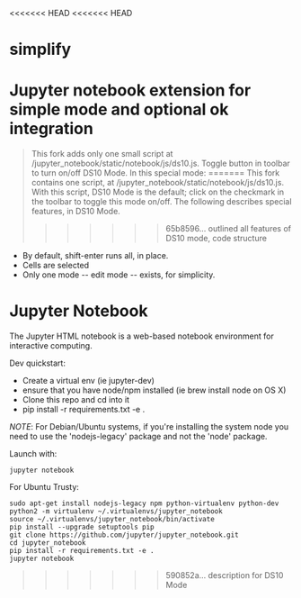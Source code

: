 <<<<<<< HEAD
<<<<<<< HEAD
# simplify
Jupyter notebook extension for simple mode and optional ok integration
=======
> This fork adds only one small script at /jupyter_notebook/static/notebook/js/ds10.js. Toggle button in toolbar to turn on/off DS10 Mode. In this special mode:
=======
> This fork contains one script, at /jupyter_notebook/static/notebook/js/ds10.js. With this script, DS10 Mode is the default; click on the checkmark in the toolbar to toggle this mode on/off. The following describes special features, in DS10 Mode.
>>>>>>> 65b8596... outlined all features of DS10 mode, code structure
- By default, shift-enter runs all, in place.
- Cells are selected
- Only one mode -- edit mode -- exists, for simplicity.

# Jupyter Notebook

The Jupyter HTML notebook is a web-based notebook environment for interactive computing.

Dev quickstart:

* Create a virtual env (ie jupyter-dev)
* ensure that you have node/npm installed (ie brew install node on OS X)
* Clone this repo and cd into it
* pip install -r requirements.txt -e .

_NOTE_: For Debian/Ubuntu systems, if you're installing the system node you need
to use the 'nodejs-legacy' package and not the 'node' package.

Launch with:

    jupyter notebook

For Ubuntu Trusty:
```
sudo apt-get install nodejs-legacy npm python-virtualenv python-dev
python2 -m virtualenv ~/.virtualenvs/jupyter_notebook
source ~/.virtualenvs/jupyter_notebook/bin/activate
pip install --upgrade setuptools pip
git clone https://github.com/jupyter/jupyter_notebook.git
cd jupyter_notebook
pip install -r requirements.txt -e .
jupyter notebook
```

>>>>>>> 590852a... description for DS10 Mode
